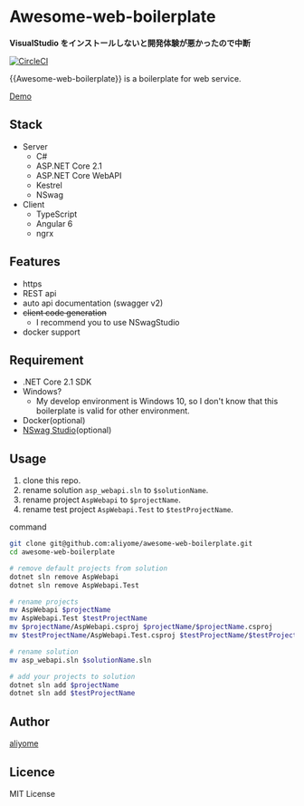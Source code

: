 # Awesome-web-boilerplate

**VisualStudio をインストールしないと開発体験が悪かったので中断**

[![CircleCI](https://circleci.com/gh/aliyome/awesome-web-boilerplate.svg?style=svg)](https://circleci.com/gh/aliyome/awesome-web-boilerplate)

{{Awesome-web-boilerplate}} is a boilerplate for web service.

[Demo](#)

## Stack

- Server
  - C#
  - ASP.NET Core 2.1
  - ASP.NET Core WebAPI
  - Kestrel
  - NSwag
- Client
  - TypeScript
  - Angular 6
  - ngrx

## Features

- https
- REST api
- auto api documentation (swagger v2)
- ~~client code generation~~
  - I recommend you to use NSwagStudio
- docker support

## Requirement

- .NET Core 2.1 SDK
- Windows?
  - My develop environment is Windows 10, so I don't know that this boilerplate is valid for other environment.
- Docker(optional)
- [NSwag Studio](https://github.com/RSuter/NSwag/wiki/NSwagStudio)(optional)

## Usage

1.  clone this repo.
2.  rename solution `asp_webapi.sln` to `$solutionName`.
3.  rename project `AspWebapi` to `$projectName`.
4.  rename test project `AspWebapi.Test` to `$testProjectName`.

command

```sh
git clone git@github.com:aliyome/awesome-web-boilerplate.git
cd awesome-web-boilerplate

# remove default projects from solution
dotnet sln remove AspWebapi
dotnet sln remove AspWebapi.Test

# rename projects
mv AspWebapi $projectName
mv AspWebapi.Test $testProjectName
mv $projectName/AspWebapi.csproj $projectName/$projectName.csproj
mv $testProjectName/AspWebapi.Test.csproj $testProjectName/$testProjectName.csproj

# rename solution
mv asp_webapi.sln $solutionName.sln

# add your projects to solution
dotnet sln add $projectName
dotnet sln add $testProjectName
```

## Author

[aliyome](https://twitter.com/aliyome)

## Licence

MIT License

